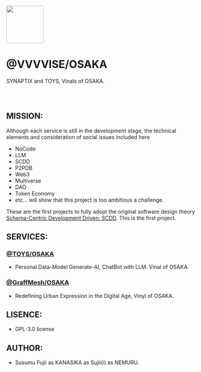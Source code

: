<img width="100" src="https://github.com/user-attachments/assets/f4e344b7-9c90-47c1-abfb-3b1d4f1095e7" style="border-radius: 3px;over-flow: hidden;" />

# @VVVVISE/OSAKA

SYNAPTIX and TOYS, Vinals of OSAKA.

### <br />

## MISSION:

Although each service is still in the development stage, the technical elements and consideration of social issues included here
- NoCode
- LLM
- SCDD
- P2PDB
- Web3
- Multiverse
- DAO
- Token Economy
- etc...
will show that this project is too ambitious a challenge.

These are the first projects to fully adopt the original software design theory [Schema-Centric Development Driven: SCDD](https://gist.github.com/sujii/7791d4c762cb266fe82d189b303727f1). This is the first project.

## SERVICES:

### [@TOYS/OSAKA](https://github.com/T-O-Y-S/OSAKA)
- Personal Data-Model Generate-AI, ChatBot with LLM. Vinal of OSAKA.

### [@GraffMesh/OSAKA](https://github.com/graffmesh/OSAKA)
- Redefining Urban Expression in the Digital Age, Vinyl of OSAKA.

## LISENCE:

- GPL-3.0 license

## AUTHOR:

- Susumu Fujii as KANASIKA as Sujii(i) as NEMURU.
